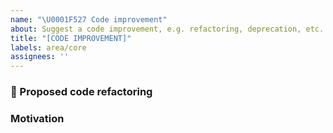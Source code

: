 ```yaml
---
name: "\U0001F527 Code improvement"
about: Suggest a code improvement, e.g. refactoring, deprecation, etc.
title: "[CODE IMPROVEMENT]"
labels: area/core
assignees: ''
---
```


### 🔧 Proposed code refactoring

<!-- A clear and concise description of the code improvement -->

### Motivation

<!-- Please outline the motivation for the proposal. If this is related to another GitHub issue, please link here too -->